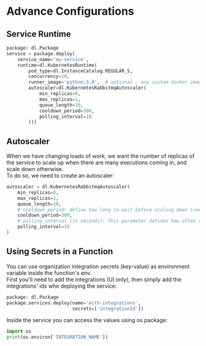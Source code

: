 # Advance Configurations  
## Service Runtime  

```python
package: dl.Package
service = package.deploy(
    service_name='my-service',
    runtime=dl.KubernetesRuntime(
        pod_type=dl.InstanceCatalog.REGULAR_S,
        concurrency=10,
        runner_image='python:3.9',  # optional - any custom docker image,
        autoscaler=dl.KubernetesRabbitmqAutoscaler(
            min_replicas=0,
            max_replicas=1,
            queue_length=10,
            cooldown_period=300,
            polling_interval=10
        )))
```
## Autoscaler  
When we have changing loads of work, we want the number of replicas of the service to scale up when there are many executions coming in, and scale down otherwise.  
To do so, we need to create an autoscaler:  

```python
autoscaler = dl.KubernetesRabbitmqAutoscaler(
    min_replicas=0,
    max_replicas=1,
    queue_length=10,
    # cooldown_period: define how long to wait before scaling down (reducing the number of replicas) in case the queue is below the queue_length.
    cooldown_period=300,
    # polling_interval (in seconds): this parameter defines how often the queue is being sampled to perform any action.
    polling_interval=10
)
```
## Using Secrets in a Function  
You can use organization integration secrets (key-value) as environment variable inside the function's env.  
First you'll need to add the integrations (UI only), then simply add the integrations' ids whe deploying the service:  

```python
package: dl.Package
package.services.deploy(name='with-integrations',
                        secrets=['integrationId'])
```
Inside the service you can access the values using os package:  

```python
import os
print(os.environ['INTEGRATION_NAME'])
```
